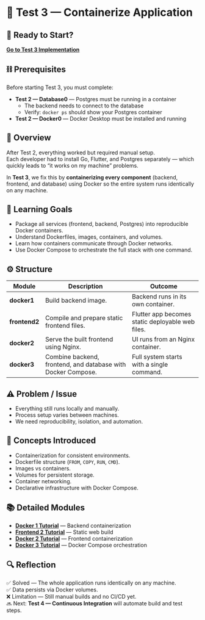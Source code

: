 # 🧩 Test 3 — Containerize Application

## 🚀 Ready to Start?

**[Go to Test 3 Implementation](../../tests/test3-containerize-application/README.md)**

## ⛓️ Prerequisites

Before starting Test 3, you must complete:

- **Test 2 — Database0** — Postgres must be running in a container
  - The backend needs to connect to the database
  - Verify: `docker ps` should show your Postgres container
- **Test 2 — Docker0** — Docker Desktop must be installed and running

## 🧠 Overview

After Test 2, everything worked but required manual setup.  
Each developer had to install Go, Flutter, and Postgres separately — which quickly leads to “it works on my machine” problems.

In **Test 3**, we fix this by **containerizing every component** (backend, frontend, and database) using Docker so the entire system runs identically on any machine.

## 🎯 Learning Goals

- Package all services (frontend, backend, Postgres) into reproducible Docker containers.
- Understand Dockerfiles, images, containers, and volumes.
- Learn how containers communicate through Docker networks.
- Use Docker Compose to orchestrate the full stack with one command.

## ⚙️ Structure

| Module        | Description                                                  | Outcome                                          |
| ------------- | ------------------------------------------------------------ | ------------------------------------------------ |
| **docker1**   | Build backend image.                                         | Backend runs in its own container.               |
| **frontend2** | Compile and prepare static frontend files.                   | Flutter app becomes static deployable web files. |
| **docker2**   | Serve the built frontend using Nginx.                        | UI runs from an Nginx container.                 |
| **docker3**   | Combine backend, frontend, and database with Docker Compose. | Full system starts with a single command.        |

## ⚠️ Problem / Issue

- Everything still runs locally and manually.
- Process setup varies between machines.
- We need reproducibility, isolation, and automation.

## 📖 Concepts Introduced

- Containerization for consistent environments.
- Dockerfile structure (`FROM`, `COPY`, `RUN`, `CMD`).
- Images vs containers.
- Volumes for persistent storage.
- Container networking.
- Declarative infrastructure with Docker Compose.

## 📚 Detailed Modules

- **[Docker 1 Tutorial](./docker1.md)** — Backend containerization
- **[Frontend 2 Tutorial](./frontend2.md)** — Static web build
- **[Docker 2 Tutorial](./docker2.md)** — Frontend containerization
- **[Docker 3 Tutorial](./docker3.md)** — Docker Compose orchestration

## 🔍 Reflection

✅ Solved — The whole application runs identically on any machine.  
✅ Data persists via Docker volumes.  
❌ Limitation — Still manual builds and no CI/CD yet.  
🔜 Next: **Test 4 — Continuous Integration** will automate build and test steps.
